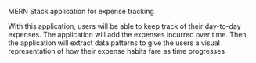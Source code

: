 MERN Stack application for expense tracking

With this application, users will be able to keep track of their day-to-day expenses. The application will add the expenses incurred over time. Then, the application will extract data patterns to give the users a visual representation of how their expense habits fare as time progresses

